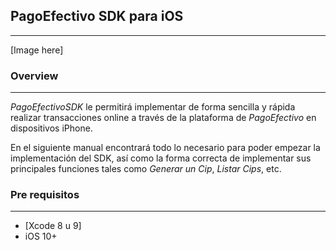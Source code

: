## **PagoEfectivo SDK para iOS**
----

[Image here]

### **Overview**
----

_PagoEfectivoSDK_ le permitirá implementar de forma sencilla y rápida realizar transacciones online a través de la plataforma de _PagoEfectivo_ en dispositivos iPhone.

En el siguiente manual encontrará todo lo necesario para poder empezar la implementación del SDK, así como la forma correcta de implementar sus principales funciones tales como *Generar un Cip*, *Listar Cips*, etc.

### **Pre requisitos**
----
* [Xcode 8 u 9]
* iOS 10+






